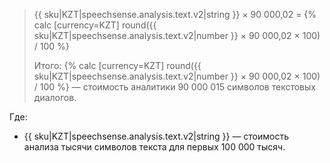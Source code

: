 > {{ sku|KZT|speechsense.analysis.text.v2|string }} × 90 000,02 = {% calc [currency=KZT] round({{ sku|KZT|speechsense.analysis.text.v2|number }} × 90 000,02 × 100) / 100 %}
>
> Итого: {% calc [currency=KZT] round({{ sku|KZT|speechsense.analysis.text.v2|number }} × 90 000,02 × 100) / 100 %} — стоимость аналитики 90 000 015 символов текстовых диалогов.

Где:
* {{ sku|KZT|speechsense.analysis.text.v2|string }} — стоимость анализа тысячи символов текста для первых 100 000 тысяч.